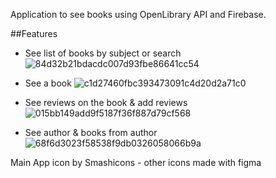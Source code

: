 Application to see books using OpenLibrary API and Firebase.

##Features

- See list of books by subject or search
  ![84d32b21bdacdc007d93fbe86641cc54](https://github.com/olesien/the-book-initiative/assets/17833751/b3ab3728-dbf1-46bd-8ff0-4d656852128e)
  

- See a book
  ![c1d27460fbc393473091c4d20d2a71c0](https://github.com/olesien/the-book-initiative/assets/17833751/9bc013b5-dec5-48c0-af17-7f97131e1d57)
  

- See reviews on the book & add reviews
  ![015bb149add9f5187f36f887d79cf568](https://github.com/olesien/the-book-initiative/assets/17833751/0e4dd141-813d-4aee-b2c4-a32705654401)
  
  

- See author & books from author
 ![68f6d3023f58538f9db0326058066b9a](https://github.com/olesien/the-book-initiative/assets/17833751/250a0635-6c3f-4e09-a105-d714ca2a87ce)



Main App icon by Smashicons - other icons made with figma
